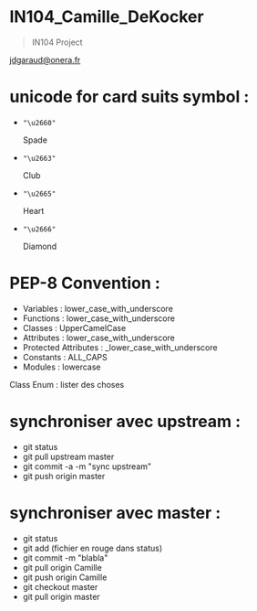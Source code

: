 IN104_Camille_DeKocker
==

>IN104 Project


jdgaraud@onera.fr


# unicode for card suits symbol :
  - <pre><code>"\u2660"</code></pre> Spade
  - <pre><code>"\u2663"</code></pre> Club
  - <pre><code>"\u2665"</code></pre> Heart
  - <pre><code>"\u2666"</code></pre> Diamond
  

# PEP-8 Convention :
  - Variables : lower_case_with_underscore
  - Functions : lower_case_with_underscore
  - Classes : UpperCamelCase
  - Attributes : lower_case_with_underscore
  - Protected Attributes : _lower_case_with_underscore
  - Constants : ALL_CAPS
  - Modules : lowercase


Class Enum : lister des choses

# synchroniser avec upstream :
  - git status
  - git pull upstream master
  - git commit -a -m "sync upstream"
  - git push origin master
  
  
# synchroniser avec master :
  - git status
  - git add (fichier en rouge dans status)
  - git commit -m "blabla"
  - git pull origin Camille
  - git push origin Camille
  - git checkout master
  - git pull origin master
  
